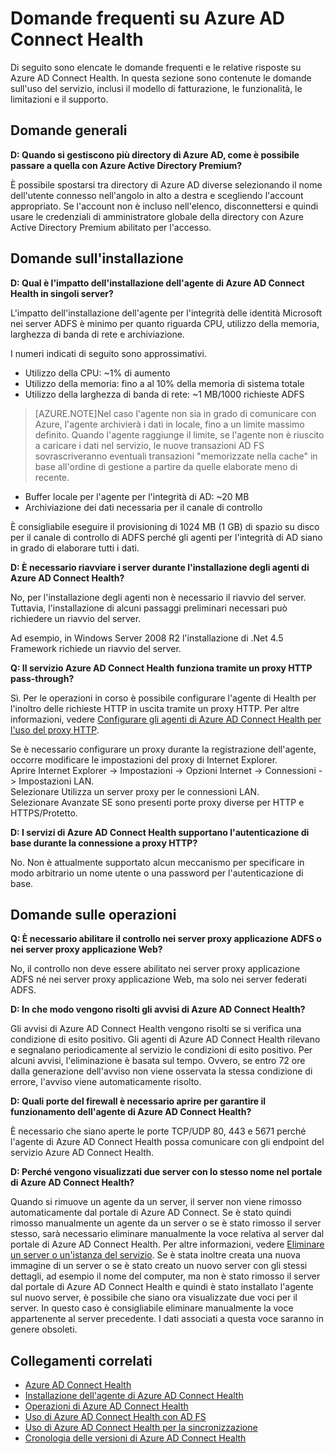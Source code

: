 <properties
	pageTitle="Domande frequenti su Azure AD Connect Health"
	description="Di seguito sono elencate le domande frequenti e le relative risposte su Azure AD Connect Health. In questa sezione sono contenute le domande sull'uso del servizio, inclusi il modello di fatturazione, le funzionalità, le limitazioni e il supporto."
	services="active-directory"
	documentationCenter=""
	authors="billmath"
	manager="stevenpo"
	editor="curtand"/>

<tags
	ms.service="active-directory"
	ms.workload="identity"
	ms.tgt_pltfrm="na"
	ms.devlang="na"
	ms.topic="article"
	ms.date="03/21/2016"
	ms.author="vakarand"/>


# Domande frequenti su Azure AD Connect Health

Di seguito sono elencate le domande frequenti e le relative risposte su Azure AD Connect Health. In questa sezione sono contenute le domande sull'uso del servizio, inclusi il modello di fatturazione, le funzionalità, le limitazioni e il supporto.

## Domande generali



**D: Quando si gestiscono più directory di Azure AD, come è possibile passare a quella con Azure Active Directory Premium?**

È possibile spostarsi tra directory di Azure AD diverse selezionando il nome dell'utente connesso nell'angolo in alto a destra e scegliendo l'account appropriato. Se l'account non è incluso nell'elenco, disconnettersi e quindi usare le credenziali di amministratore globale della directory con Azure Active Directory Premium abilitato per l'accesso.

## Domande sull'installazione



**D: Qual è l'impatto dell'installazione dell'agente di Azure AD Connect Health in singoli server?**

L'impatto dell'installazione dell'agente per l'integrità delle identità Microsoft nei server ADFS è minimo per quanto riguarda CPU, utilizzo della memoria, larghezza di banda di rete e archiviazione.

I numeri indicati di seguito sono approssimativi.

- Utilizzo della CPU: ~1% di aumento
- Utilizzo della memoria: fino a al 10% della memoria di sistema totale
- Utilizzo della larghezza di banda di rete: ~1 MB/1000 richieste ADFS

>[AZURE.NOTE]Nel caso l'agente non sia in grado di comunicare con Azure, l'agente archivierà i dati in locale, fino a un limite massimo definito. Quando l'agente raggiunge il limite, se l'agente non è riuscito a caricare i dati nel servizio, le nuove transazioni AD FS sovrascriveranno eventuali transazioni "memorizzate nella cache" in base all'ordine di gestione a partire da quelle elaborate meno di recente.

- Buffer locale per l'agente per l'integrità di AD: ~20 MB
- Archiviazione dei dati necessaria per il canale di controllo


È consigliabile eseguire il provisioning di 1024 MB (1 GB) di spazio su disco per il canale di controllo di ADFS perché gli agenti per l'integrità di AD siano in grado di elaborare tutti i dati.

**D: È necessario riavviare i server durante l'installazione degli agenti di Azure AD Connect Health?**

No, per l'installazione degli agenti non è necessario il riavvio del server. Tuttavia, l'installazione di alcuni passaggi preliminari necessari può richiedere un riavvio del server.

Ad esempio, in Windows Server 2008 R2 l'installazione di .Net 4.5 Framework richiede un riavvio del server.


**Q: Il servizio Azure AD Connect Health funziona tramite un proxy HTTP pass-through?**

Sì. Per le operazioni in corso è possibile configurare l'agente di Health per l'inoltro delle richieste HTTP in uscita tramite un proxy HTTP. Per altre informazioni, vedere [Configurare gli agenti di Azure AD Connect Health per l'uso del proxy HTTP](active-directory-aadconnect-health-agent-install.md#configure-azure-ad-connect-health-agents-to-use-http-proxy).

Se è necessario configurare un proxy durante la registrazione dell'agente, occorre modificare le impostazioni del proxy di Internet Explorer. <br> Aprire Internet Explorer -> Impostazioni -> Opzioni Internet -> Connessioni -> Impostazioni LAN.<br> Selezionare Utilizza un server proxy per le connessioni LAN.<br> Selezionare Avanzate SE sono presenti porte proxy diverse per HTTP e HTTPS/Protetto.<br>


**D: I servizi di Azure AD Connect Health supportano l'autenticazione di base durante la connessione a proxy HTTP?**

No. Non è attualmente supportato alcun meccanismo per specificare in modo arbitrario un nome utente o una password per l'autenticazione di base.



## Domande sulle operazioni



**Q: È necessario abilitare il controllo nei server proxy applicazione ADFS o nei server proxy applicazione Web?**

No, il controllo non deve essere abilitato nei server proxy applicazione ADFS né nei server proxy applicazione Web, ma solo nei server federati ADFS.



**D: In che modo vengono risolti gli avvisi di Azure AD Connect Health?**

Gli avvisi di Azure AD Connect Health vengono risolti se si verifica una condizione di esito positivo. Gli agenti di Azure AD Connect Health rilevano e segnalano periodicamente al servizio le condizioni di esito positivo. Per alcuni avvisi, l'eliminazione è basata sul tempo. Ovvero, se entro 72 ore dalla generazione dell'avviso non viene osservata la stessa condizione di errore, l'avviso viene automaticamente risolto.




**D: Quali porte del firewall è necessario aprire per garantire il funzionamento dell'agente di Azure AD Connect Health?**

È necessario che siano aperte le porte TCP/UDP 80, 443 e 5671 perché l'agente di Azure AD Connect Health possa comunicare con gli endpoint del servizio Azure AD Connect Health.


**D: Perché vengono visualizzati due server con lo stesso nome nel portale di Azure AD Connect Health?**

Quando si rimuove un agente da un server, il server non viene rimosso automaticamente dal portale di Azure AD Connect. Se è stato quindi rimosso manualmente un agente da un server o se è stato rimosso il server stesso, sarà necessario eliminare manualmente la voce relativa al server dal portale di Azure AD Connect Health. Per altre informazioni, vedere [Eliminare un server o un'istanza del servizio](active-directory-aadconnect-health-operations.md#delete-a-server-or-service-instance). Se è stata inoltre creata una nuova immagine di un server o se è stato creato un nuovo server con gli stessi dettagli, ad esempio il nome del computer, ma non è stato rimosso il server dal portale di Azure AD Connect Health e quindi è stato installato l'agente sul nuovo server, è possibile che siano ora visualizzate due voci per il server. In questo caso è consigliabile eliminare manualmente la voce appartenente al server precedente. I dati associati a questa voce saranno in genere obsoleti.

## Collegamenti correlati

* [Azure AD Connect Health](active-directory-aadconnect-health.md)
* [Installazione dell'agente di Azure AD Connect Health](active-directory-aadconnect-health-agent-install.md)
* [Operazioni di Azure AD Connect Health](active-directory-aadconnect-health-operations.md)
* [Uso di Azure AD Connect Health con AD FS](active-directory-aadconnect-health-adfs.md)
* [Uso di Azure AD Connect Health per la sincronizzazione](active-directory-aadconnect-health-sync.md)
* [Cronologia delle versioni di Azure AD Connect Health](active-directory-aadconnect-health-version-history.md)

<!---HONumber=AcomDC_0518_2016-->